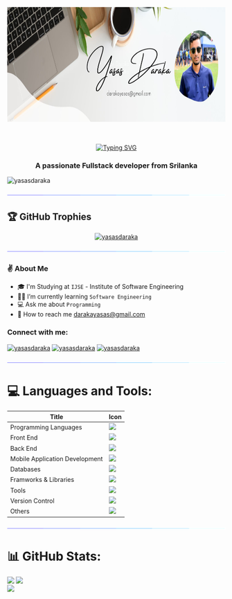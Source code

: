 <div align="center">
  <img height="265" width="900" src="https://github.com/YasasDaraka/YasasDaraka/blob/main/Cover.jpg"/>
</div>
<br><br>
<div align="center"> 
  
[![Typing SVG](https://readme-typing-svg.herokuapp.com?font=Fira+Code&size=30&pause=1000&center=true&random=false&width=1000&lines=Hi+%F0%9F%91%8B%2C+I'm+Yasas+Daraka;IJSE+-+Institute+of+Software+Engineering&color=FFA633)](https://git.io/typing-svg)

</div>

<h3 align="center">A passionate Fullstack developer from Srilanka</h3>

<p align="left"> <img src="https://komarev.com/ghpvc/?username=yasasdaraka&label=Profile%20views&color=0e75b6&style=flat" alt="yasasdaraka" /> </p>

![115834477-dbab4500-a447-11eb-908a-139a6edaec5c](https://github.com/YasasDaraka/YasasDaraka/blob/main/line.gif)

## 🏆 GitHub Trophies
<p align="center">
 <a href="https://github.com/ryo-ma/github-profile-trophy">
  <img src="https://github-profile-trophy.vercel.app/?username=yasasdaraka&layout=compact&theme=algolia" alt="yasasdaraka" />
 </a>
</p>


![115834477-dbab4500-a447-11eb-908a-139a6edaec5c](https://github.com/YasasDaraka/YasasDaraka/blob/main/line.gif)

### ✌️ About Me

- 🎓 I'm Studying at `IJSE` - Institute of Software Engineering
- 👨‍💻 I’m currently learning `Software Engineering`
- 💻 Ask me about `Programming`
- 📧 How to reach me [darakayasas@gmail.com](https://www.darakayasas@gmail@gmail.com)

<h3 align="left">Connect with me:</h3>
<p align="left">
<a href="https://www.linkedin.com/in/yasas-daraka-88a164219/" target="blank"><img align="center" src="https://raw.githubusercontent.com/rahuldkjain/github-profile-readme-generator/master/src/images/icons/Social/linked-in-alt.svg" alt="yasasdaraka" height="30" width="40" /></a>
<a href="https://web.facebook.com/profile.php?id=100004201007051" target="blank"><img align="center" src="https://raw.githubusercontent.com/rahuldkjain/github-profile-readme-generator/master/src/images/icons/Social/facebook.svg" alt="yasasdaraka" height="30" width="40" /></a>
<a href="https://instagram.com/yasasdaraka" target="blank"><img align="center" src="https://raw.githubusercontent.com/rahuldkjain/github-profile-readme-generator/master/src/images/icons/Social/instagram.svg" alt="yasasdaraka" height="30" width="40" /></a>
</p>

<div align="center">

![115834477-dbab4500-a447-11eb-908a-139a6edaec5c](https://github.com/YasasDaraka/YasasDaraka/blob/main/line.gif)

</div>

# 💻 Languages and Tools:
<div align="center">

| Title                          | Icon                                                                                                             |
|--------------------------------|------------------------------------------------------------------------------------------------------------------|
| Programming Languages          | <img src="https://skillicons.dev/icons?i=java,js,ts"/>                                                           |
| Front End                      | <img src="https://skillicons.dev/icons?i=html,bootstrap,css,tailwind,materialui,js,react,ts" />                  |
| Back End                       | <img src="https://skillicons.dev/icons?i=hibernate,java,spring,nodejs,express" />                                |
| Mobile Application Development | <img src="https://skillicons.dev/icons?i=react,firebase"/>                                                       |
| Databases                      | <img src="https://skillicons.dev/icons?i=mysql,mongodb"/>                                                        |
| Framworks & Libraries          | <img src="https://skillicons.dev/icons?i=spring,hibernate,nodejs,express,bootstrap,react,tailwind,jquery"/>      |
| Tools                          | <img src="https://skillicons.dev/icons?i=figma,idea,vscode,androidstudio,postman,maven"/>                        |
| Version Control                | <img src="https://skillicons.dev/icons?i=git,github,gitlab"/>                                                    |
| Others                         | <img src="https://skillicons.dev/icons?i=regex,npm"/>                                                            |

</div>

![115834477-dbab4500-a447-11eb-908a-139a6edaec5c](https://github.com/YasasDaraka/YasasDaraka/blob/main/line.gif)

# 📊 GitHub Stats:

![](https://github-readme-stats.vercel.app/api/top-langs/?username=yasasdaraka&title_color=00e7ff&icon_color=00e7ff&bg_color=000000&text_color=FFFFFF&hide_border=true)
![](https://github-readme-stats.vercel.app/api/top-langs/?username=yasasdaraka&title_color=00e7ff&icon_color=00e7ff&bg_color=000000&text_color=FFFFFF&hide_border=true&include_all_commits=false&count_private=false&layout=compact)<br/>
![](https://github-readme-stats.vercel.app/api?username=yasasdaraka&title_color=00e7ff&icon_color=00e7ff&bg_color=000000&text_color=FFFFFF&hide_border=true&include_all_commits=false&count_private=false)<br/>
